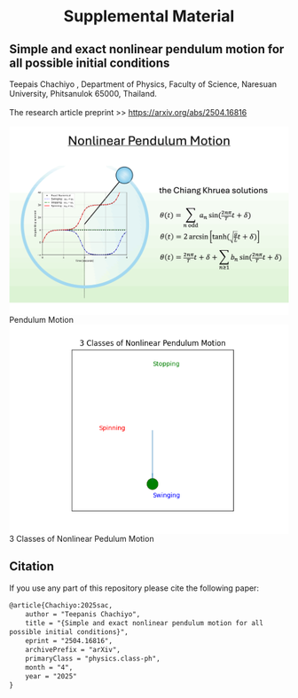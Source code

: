 <h1 align="center">Supplemental Material</h1>
<h2 aligne="center">Simple and exact nonlinear pendulum motion for all possible initial conditions</h2>
Teepais Chachiyo <teepanisc@nu.ac.th>, Department of Physics, Faculty of Science, Naresuan University, Phitsanulok 65000, Thailand.

<br>
<br>
The research article preprint >> <a href="https://arxiv.org/abs/2504.16816">https://arxiv.org/abs/2504.16816</a>

<br>
<br>
<img align="center" src="CKS.gif" width="600"  alt="">Pendulum Motion</center>
<img align="center" src="nonlinear_motion.gif" width="600"  alt="">3 Classes of Nonlinear Pedulum Motion</center>

## Citation

If you use any part of this repository please cite the following paper:

```
@article{Chachiyo:2025sac,
    author = "Teepanis Chachiyo",
    title = "{Simple and exact nonlinear pendulum motion for all possible initial conditions}",
    eprint = "2504.16816",
    archivePrefix = "arXiv",
    primaryClass = "physics.class-ph",
    month = "4",
    year = "2025"
}
